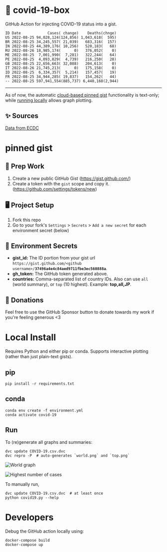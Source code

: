 # 🏥 covid-19-box

GitHub Action for injecting COVID-19 status into a gist.

```
ID Date            Cases( change)    Deaths(chnge)
US 2022-08-25 94,028,124(124,856) 1,043,618(  595)
BR 2022-08-25 34,245,557( 21,039)   683,316(  157)
IN 2022-08-25 44,389,176( 10,256)   520,183(   68)
RU 2022-08-26 18,985,174(      0)   376,052(    0)
ME 2022-08-25  7,001,990(  7,281)   322,244(   64)
PE 2022-08-25  4,093,829(  4,739)   216,250(   28)
GB 2022-08-25 22,656,663( 32,088)   204,613(    0)
IT 2022-08-26 21,745,213(      0)   175,158(    0)
ID 2022-08-25  6,334,357(  5,214)   157,457(   19)
FR 2022-08-25 34,944,285( 19,837)   154,262(   44)
-- 2022-08-25 597,941,554(885,737) 6,440,168(2,944)
```

---

As of now, the automatic [cloud-based pinned gist](#pinned-gist) functionality is text-only;
while [running locally](#local-install) allows graph plotting.

## ✨ Sources

[Data from ECDC](https://www.ecdc.europa.eu/en/publications-data/download-todays-data-geographic-distribution-covid-19-cases-worldwide)

# pinned gist

## 🎒 Prep Work
1. Create a new public GitHub Gist (https://gist.github.com/)
1. Create a token with the `gist` scope and copy it. (https://github.com/settings/tokens/new)

## 🖥 Project Setup
1. Fork this repo
1. Go to your fork's `Settings` > `Secrets` > `Add a new secret` for each environment secret (below)

## 🤫 Environment Secrets
- **gist_id:** The ID portion from your gist url `https://gist.github.com/<github username>/`**`37496a4e4c84aed9711fbe3ec560888a`**.
- **gh_token:** The GitHub token generated above.
- **countries:** Comma-separated list of country IDs. Also can use `all` (world summary), or `top` (10 highest). Example: **top,all,JP**.

## 💸 Donations

Feel free to use the GitHub Sponsor button to donate towards my work if you're feeling generous <3

# Local Install

Requires Python and either pip or conda. Supports interactive plotting (rather than just plain-text gists).

## pip

```
pip install -r requirements.txt
```

## conda

```
conda env create -f environment.yml
conda activate covid-19
```

## Run

To (re)generate all graphs and summaries:

```
dvc update COVID-19.csv.dvc
dvc repro -P  # auto-generates `world.png` and `top.png`
```

![World graph](world.png)

![Highest number of cases](top.png)

To manually run,

```
dvc update COVID-19.csv.dvc  # at least once
python covid19.py --help
```

# Developers

Debug the GitHub action locally using:

```
docker-compose build
docker-compose up
```
